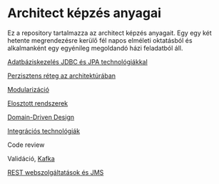 # Architect képzés anyagai

Ez a repository tartalmazza az architect képzés anyagait.
Egy egy két hetente megrendezésre kerülő fél napos elméleti oktatásból és alkalmanként egy egyénileg megoldandó házi
feladatból áll.

[Adatbáziskezelés JDBC és JPA technológiákkal](01-jdbc-jpa.md)

[Perzisztens réteg az architektúrában](02-perzisztencia.md)

[Modularizáció](03-modularizacio.md)

[Elosztott rendszerek](04-elosztott-rendszerek.md)

[Domain-Driven Design](05-ddd.md)

[Integrációs technológiák](06-alkalmazas-integracio.md)

Code review

Validáció, [Kafka](08-kafka.md)

[REST webszolgáltatások és JMS](07-rest.md)